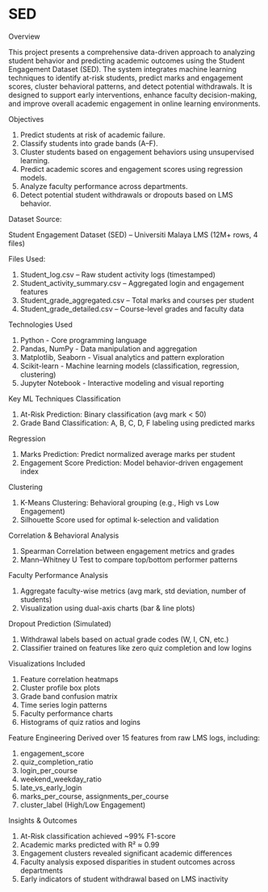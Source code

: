 # SED
Overview

This project presents a comprehensive data-driven approach to analyzing student behavior and predicting academic outcomes using the Student Engagement Dataset (SED). The system integrates machine learning techniques to identify at-risk students, predict marks and engagement scores, cluster behavioral patterns, and detect potential withdrawals. It is designed to support early interventions, enhance faculty decision-making, and improve overall academic engagement in online learning environments.

Objectives

1. Predict students at risk of academic failure.
2. Classify students into grade bands (A–F).
3. Cluster students based on engagement behaviors using unsupervised learning.
4. Predict academic scores and engagement scores using regression models.
5. Analyze faculty performance across departments.
6. Detect potential student withdrawals or dropouts based on LMS behavior.

Dataset
Source:

Student Engagement Dataset (SED) – Universiti Malaya LMS (12M+ rows, 4 files)

Files Used:

1. Student_log.csv – Raw student activity logs (timestamped)
2. Student_activity_summary.csv – Aggregated login and engagement features
3. Student_grade_aggregated.csv – Total marks and courses per student
4. Student_grade_detailed.csv – Course-level grades and faculty data

Technologies Used

1. Python - Core programming language
2. Pandas, NumPy - Data manipulation and aggregation
3. Matplotlib, Seaborn - Visual analytics and pattern exploration
4. Scikit-learn -	Machine learning models (classification, regression, clustering)
5. Jupyter Notebook - Interactive modeling and visual reporting

Key ML Techniques
Classification
1. At-Risk Prediction: Binary classification (avg mark < 50)
2. Grade Band Classification: A, B, C, D, F labeling using predicted marks

Regression
1. Marks Prediction: Predict normalized average marks per student
2. Engagement Score Prediction: Model behavior-driven engagement index

Clustering
1. K-Means Clustering: Behavioral grouping (e.g., High vs Low Engagement)
2. Silhouette Score used for optimal k-selection and validation

Correlation & Behavioral Analysis
1. Spearman Correlation between engagement metrics and grades
2. Mann–Whitney U Test to compare top/bottom performer patterns

Faculty Performance Analysis
1. Aggregate faculty-wise metrics (avg mark, std deviation, number of students)
2. Visualization using dual-axis charts (bar & line plots)

Dropout Prediction (Simulated)
1. Withdrawal labels based on actual grade codes (W, I, CN, etc.)
2. Classifier trained on features like zero quiz completion and low logins

Visualizations Included
1. Feature correlation heatmaps
2. Cluster profile box plots
3. Grade band confusion matrix
4. Time series login patterns
5. Faculty performance charts
6. Histograms of quiz ratios and logins

Feature Engineering
Derived over 15 features from raw LMS logs, including:

1. engagement_score
2. quiz_completion_ratio
3. login_per_course
4. weekend_weekday_ratio
5. late_vs_early_login
6. marks_per_course, assignments_per_course
7. cluster_label (High/Low Engagement)

Insights & Outcomes
1. At-Risk classification achieved ~99% F1-score
2. Academic marks predicted with R² ≈ 0.99
3. Engagement clusters revealed significant academic differences
4. Faculty analysis exposed disparities in student outcomes across departments
5. Early indicators of student withdrawal based on LMS inactivity
